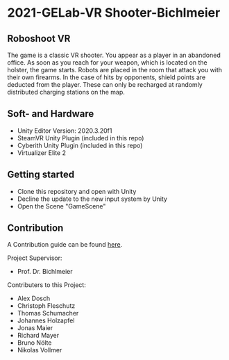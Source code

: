 # 2021-GELab-VR Shooter-Bichlmeier

## Roboshoot VR 
The game is a classic VR shooter. You appear as a player in an abandoned office. As soon as you reach for your weapon, which is located on the holster, the game starts. Robots are placed in the room that attack you with their own firearms. In the case of hits by opponents, shield points are deducted from the player. These can only be recharged at randomly distributed charging stations on the map.

## Soft- and Hardware
- Unity Editor Version: 2020.3.20f1
- SteamVR Unity Plugin (included in this repo)
- Cyberith Unity Plugin (included in this repo)
- Virtualizer Elite 2

## Getting started
- Clone this repository and open with Unity
- Decline the update to the new input system by Unity
- Open the Scene "GameScene"

## Contribution
A Contribution guide can be found [here](CONTRIBUTE.md).

Project Supervisor:
- Prof. Dr. Bichlmeier

Contributers to this Project:
- Alex Dosch
- Christoph Fleschutz
- Thomas Schumacher
- Johannes Holzapfel
- Jonas Maier
- Richard Mayer
- Bruno Nölte
- Nikolas Vollmer

